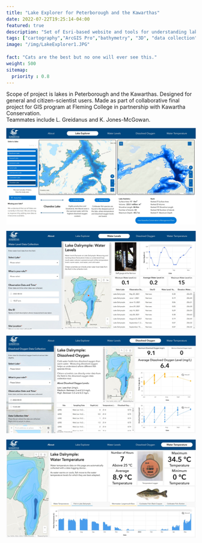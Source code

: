 ```yaml
---
title: "Lake Explorer for Peterborough and the Kawarthas"
date: 2022-07-22T19:25:14-04:00    
featured: true
description: "Set of Esri-based website and tools for understanding lake bathymetry and water quality indicators for lakes within Peterborough and the Kawarthas."
tags: ["cartography","ArcGIS Pro","bathymetry", "3D", "data collection", "Survey123"]
image: "/img/LakeExplorer1.JPG"

fact: "Cats are the best but no one will ever see this."
weight: 500
sitemap:
  priority : 0.8
---
```



Scope of project is lakes in Peterborough and the Kawarthas. Designed for general and citizen-scientist users.
Made as part of collaborative final project for GIS program at Fleming College in partnership with Kawartha Conservation.  
Teammates include L. Greidanus and K. Jones-McGowan.


![lake explorer image base](/img/LakeExplorer1.JPG "Lake Explorer Interactive Maps")

![lake explorer water levels page](/img/LakeExplorer2.JPG "Lake Dalrymple Water Levels")

![lake explorer dissolved oxygen page](/img/LakeExplorer3.JPG "Lake Dalrymple Dissolved Oxygen")

![lake explorer Water temperature](/img/LakeExplorer4.JPG "Lake Dalrymple Water Temperature")
